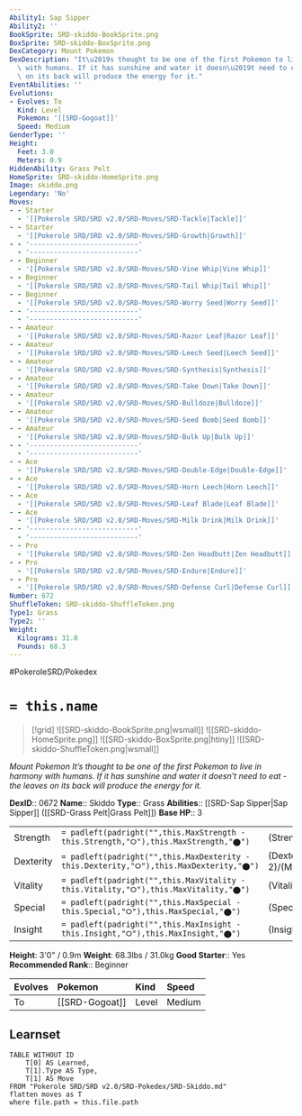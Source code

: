 ```yaml
---
Ability1: Sap Sipper
Ability2: ''
BookSprite: SRD-skiddo-BookSprite.png
BoxSprite: SRD-skiddo-BoxSprite.png
DexCategory: Mount Pokemon
DexDescription: "It\u2019s thought to be one of the first Pokemon to live in harmony\
  \ with humans. If it has sunshine and water it doesn\u2019t need to eat - the leaves\
  \ on its back will produce the energy for it."
EventAbilities: ''
Evolutions:
- Evolves: To
  Kind: Level
  Pokemon: '[[SRD-Gogoat]]'
  Speed: Medium
GenderType: ''
Height:
  Feet: 3.0
  Meters: 0.9
HiddenAbility: Grass Pelt
HomeSprite: SRD-skiddo-HomeSprite.png
Image: skiddo.png
Legendary: 'No'
Moves:
- - Starter
  - '[[Pokerole SRD/SRD v2.0/SRD-Moves/SRD-Tackle|Tackle]]'
- - Starter
  - '[[Pokerole SRD/SRD v2.0/SRD-Moves/SRD-Growth|Growth]]'
- - '---------------------------'
  - '---------------------------'
- - Beginner
  - '[[Pokerole SRD/SRD v2.0/SRD-Moves/SRD-Vine Whip|Vine Whip]]'
- - Beginner
  - '[[Pokerole SRD/SRD v2.0/SRD-Moves/SRD-Tail Whip|Tail Whip]]'
- - Beginner
  - '[[Pokerole SRD/SRD v2.0/SRD-Moves/SRD-Worry Seed|Worry Seed]]'
- - '---------------------------'
  - '---------------------------'
- - Amateur
  - '[[Pokerole SRD/SRD v2.0/SRD-Moves/SRD-Razor Leaf|Razor Leaf]]'
- - Amateur
  - '[[Pokerole SRD/SRD v2.0/SRD-Moves/SRD-Leech Seed|Leech Seed]]'
- - Amateur
  - '[[Pokerole SRD/SRD v2.0/SRD-Moves/SRD-Synthesis|Synthesis]]'
- - Amateur
  - '[[Pokerole SRD/SRD v2.0/SRD-Moves/SRD-Take Down|Take Down]]'
- - Amateur
  - '[[Pokerole SRD/SRD v2.0/SRD-Moves/SRD-Bulldoze|Bulldoze]]'
- - Amateur
  - '[[Pokerole SRD/SRD v2.0/SRD-Moves/SRD-Seed Bomb|Seed Bomb]]'
- - Amateur
  - '[[Pokerole SRD/SRD v2.0/SRD-Moves/SRD-Bulk Up|Bulk Up]]'
- - '---------------------------'
  - '---------------------------'
- - Ace
  - '[[Pokerole SRD/SRD v2.0/SRD-Moves/SRD-Double-Edge|Double-Edge]]'
- - Ace
  - '[[Pokerole SRD/SRD v2.0/SRD-Moves/SRD-Horn Leech|Horn Leech]]'
- - Ace
  - '[[Pokerole SRD/SRD v2.0/SRD-Moves/SRD-Leaf Blade|Leaf Blade]]'
- - Ace
  - '[[Pokerole SRD/SRD v2.0/SRD-Moves/SRD-Milk Drink|Milk Drink]]'
- - '---------------------------'
  - '---------------------------'
- - Pro
  - '[[Pokerole SRD/SRD v2.0/SRD-Moves/SRD-Zen Headbutt|Zen Headbutt]]'
- - Pro
  - '[[Pokerole SRD/SRD v2.0/SRD-Moves/SRD-Endure|Endure]]'
- - Pro
  - '[[Pokerole SRD/SRD v2.0/SRD-Moves/SRD-Defense Curl|Defense Curl]]'
Number: 672
ShuffleToken: SRD-skiddo-ShuffleToken.png
Type1: Grass
Type2: ''
Weight:
  Kilograms: 31.0
  Pounds: 68.3
---
```


#PokeroleSRD/Pokedex

# `= this.name`

> [!grid]
> ![[SRD-skiddo-BookSprite.png|wsmall]]
> ![[SRD-skiddo-HomeSprite.png]]
> ![[SRD-skiddo-BoxSprite.png|htiny]]
> ![[SRD-skiddo-ShuffleToken.png|wsmall]]


*Mount Pokemon*
*It’s thought to be one of the first Pokemon to live in harmony with humans. If it has sunshine and water it doesn’t need to eat - the leaves on its back will produce the energy for it.*

**DexID**:: 0672
**Name**:: Skiddo
**Type**:: Grass
**Abilities**:: [[SRD-Sap Sipper|Sap Sipper]] ([[SRD-Grass Pelt|Grass Pelt]])
**Base HP**:: 3

|           |                                                                                        |                                          |
| --------- | -------------------------------------------------------------------------------------- | ---------------------------------------- |
| Strength  | `= padleft(padright("",this.MaxStrength - this.Strength,"⭘"),this.MaxStrength,"⬤")`    | (Strength::2)/(MaxStrength::4)   |
| Dexterity | `= padleft(padright("",this.MaxDexterity - this.Dexterity,"⭘"),this.MaxDexterity,"⬤")` | (Dexterity:: 2)/(MaxDexterity::4) |
| Vitality  | `= padleft(padright("",this.MaxVitality - this.Vitality,"⭘"),this.MaxVitality,"⬤")`    | (Vitality::2)/(MaxVitality::4)   |
| Special   | `= padleft(padright("",this.MaxSpecial - this.Special,"⭘"),this.MaxSpecial,"⬤")`       | (Special::2)/(MaxSpecial::4)     |
| Insight   | `= padleft(padright("",this.MaxInsight - this.Insight,"⭘"),this.MaxInsight,"⬤")`       | (Insight::2)/(MaxInsight::4)     |

**Height**: 3'0" / 0.9m
**Weight**: 68.3lbs / 31.0kg
**Good Starter**:: Yes
**Recommended Rank**:: Beginner

| Evolves   | Pokemon        | Kind   | Speed   |
|:----------|:---------------|:-------|:--------|
| To        | [[SRD-Gogoat]] | Level  | Medium  |

## Learnset

```dataview
TABLE WITHOUT ID
    T[0] AS Learned,
    T[1].Type AS Type,
    T[1] AS Move
FROM "Pokerole SRD/SRD v2.0/SRD-Pokedex/SRD-Skiddo.md"
flatten moves as T
where file.path = this.file.path
```
